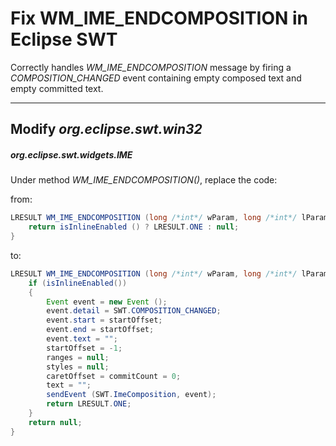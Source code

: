 Fix WM_IME_ENDCOMPOSITION in Eclipse SWT
========================================

Correctly handles *WM_IME_ENDCOMPOSITION* message by firing a
*COMPOSITION_CHANGED* event containing empty composed text and empty committed
text.

------------------------------------------------------------------------------

Modify *org.eclipse.swt.win32*
------------------------------

##### org.eclipse.swt.widgets.IME

Under method *WM_IME_ENDCOMPOSITION()*, replace the code:

from:

```java
LRESULT WM_IME_ENDCOMPOSITION (long /*int*/ wParam, long /*int*/ lParam) {
    return isInlineEnabled () ? LRESULT.ONE : null;
}
```

to:

```java
LRESULT WM_IME_ENDCOMPOSITION (long /*int*/ wParam, long /*int*/ lParam) {
    if (isInlineEnabled())
    {
        Event event = new Event ();
        event.detail = SWT.COMPOSITION_CHANGED;
        event.start = startOffset;
        event.end = startOffset;
        event.text = "";
        startOffset = -1;
        ranges = null;
        styles = null;
        caretOffset = commitCount = 0;
        text = "";
        sendEvent (SWT.ImeComposition, event);
        return LRESULT.ONE;
    }
    return null;
}
```
